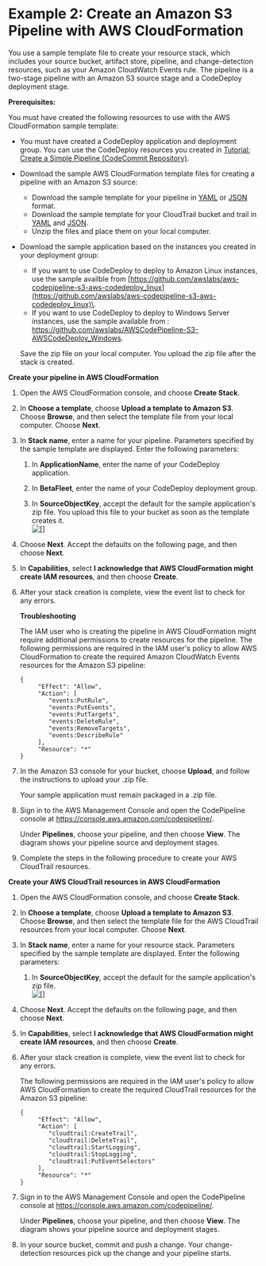 # Example 2: Create an Amazon S3 Pipeline with AWS CloudFormation<a name="tutorials-cloudformation-s3"></a>

You use a sample template file to create your resource stack, which includes your source bucket, artifact store, pipeline, and change\-detection resources, such as your Amazon CloudWatch Events rule\. The pipeline is a two\-stage pipeline with an Amazon S3 source stage and a CodeDeploy deployment stage\.

**Prerequisites:**

You must have created the following resources to use with the AWS CloudFormation sample template:
+ You must have created a CodeDeploy application and deployment group\. You can use the CodeDeploy resources you created in [Tutorial: Create a Simple Pipeline \(CodeCommit Repository\)](tutorials-simple-codecommit.md)\.
+ Download the sample AWS CloudFormation template files for creating a pipeline with an Amazon S3 source: 
  + Download the sample template for your pipeline in [YAML](samples/codepipeline-s3-events-yaml.zip) or [JSON](samples/codepipeline-s3-events-json.zip) format\.
  + Download the sample template for your CloudTrail bucket and trail in [YAML](samples/codepipeline-s3-cloudtrail-yaml.zip) and [JSON](samples/codepipeline-s3-cloudtrail-json.zip)\.
  + Unzip the files and place them on your local computer\.
+ Download the sample application based on the instances you created in your deployment group:
  + If you want to use CodeDeploy to deploy to Amazon Linux instances, use the sample availble from [https://github.com/awslabs/aws-codepipeline-s3-aws-codedeploy_linux](https://github.com/awslabs/aws-codepipeline-s3-aws-codedeploy_linux)\.
  + If you want to use CodeDeploy to deploy to Windows Server instances, use the sample available from : [https://github\.com/awslabs/AWSCodePipeline\-S3\-AWSCodeDeploy\_Windows](https://github.com/awslabs/AWSCodePipeline-S3-AWSCodeDeploy_Windows)\.

  Save the zip file on your local computer\. You upload the zip file after the stack is created\.

**Create your pipeline in AWS CloudFormation**

1. Open the AWS CloudFormation console, and choose **Create Stack**\.

1. In **Choose a template**, choose **Upload a template to Amazon S3**\. Choose **Browse**, and then select the template file from your local computer\. Choose **Next**\.

1. In **Stack name**, enter a name for your pipeline\. Parameters specified by the sample template are displayed\. Enter the following parameters: 

   1. In **ApplicationName**, enter the name of your CodeDeploy application\.

   1. In **BetaFleet**, enter the name of your CodeDeploy deployment group\.

   1. In **SourceObjectKey**, accept the default for the sample application's zip file\. You upload this file to your bucket as soon as the template creates it\.  
![\[\]](http://docs.aws.amazon.com/codepipeline/latest/userguide/images/create-stack-s3-pipeline.png)

1. Choose **Next**\. Accept the defaults on the following page, and then choose **Next**\.

1. In **Capabilities**, select **I acknowledge that AWS CloudFormation might create IAM resources**, and then choose **Create**\.

1. After your stack creation is complete, view the event list to check for any errors\.

   **Troubleshooting**

   The IAM user who is creating the pipeline in AWS CloudFormation might require additional permissions to create resources for the pipeline\. The following permissions are required in the IAM user's policy to allow AWS CloudFormation to create the required Amazon CloudWatch Events resources for the Amazon S3 pipeline:

   ```
   {
        "Effect": "Allow",
        "Action": [
           "events:PutRule",
           "events:PutEvents",
           "events:PutTargets",
           "events:DeleteRule",
           "events:RemoveTargets",
           "events:DescribeRule"
        ],
        "Resource": "*"
   }
   ```

1. In the Amazon S3 console for your bucket, choose **Upload**, and follow the instructions to upload your \.zip file\.

   Your sample application must remain packaged in a \.zip file\.

1. Sign in to the AWS Management Console and open the CodePipeline console at [https://console\.aws\.amazon\.com/codepipeline/](https://console.aws.amazon.com/codepipeline/)\.

   Under **Pipelines**, choose your pipeline, and then choose **View**\. The diagram shows your pipeline source and deployment stages\.

1. Complete the steps in the following procedure to create your AWS CloudTrail resources\.

**Create your AWS CloudTrail resources in AWS CloudFormation**

1. Open the AWS CloudFormation console, and choose **Create Stack**\.

1. In **Choose a template**, choose **Upload a template to Amazon S3**\. Choose **Browse**, and then select the template file for the AWS CloudTrail resources from your local computer\. Choose **Next**\.

1. In **Stack name**, enter a name for your resource stack\. Parameters specified by the sample template are displayed\. Enter the following parameters: 

   1. In **SourceObjectKey**, accept the default for the sample application's zip file\.  
![\[\]](http://docs.aws.amazon.com/codepipeline/latest/userguide/images/create-stack-s3-cloudtrail.png)

1. Choose **Next**\. Accept the defaults on the following page, and then choose **Next**\.

1. In **Capabilities**, select **I acknowledge that AWS CloudFormation might create IAM resources**, and then choose **Create**\.

1. After your stack creation is complete, view the event list to check for any errors\.

   The following permissions are required in the IAM user's policy to allow AWS CloudFormation to create the required CloudTrail resources for the Amazon S3 pipeline:

   ```
   {
        "Effect": "Allow",
        "Action": [
           "cloudtrail:CreateTrail",
           "cloudtrail:DeleteTrail",
           "cloudtrail:StartLogging",
           "cloudtrail:StopLogging",
           "cloudtrail:PutEventSelectors"
        ],
        "Resource": "*"
   }
   ```

1. Sign in to the AWS Management Console and open the CodePipeline console at [https://console\.aws\.amazon\.com/codepipeline/](https://console.aws.amazon.com/codepipeline/)\.

   Under **Pipelines**, choose your pipeline, and then choose **View**\. The diagram shows your pipeline source and deployment stages\.

1. In your source bucket, commit and push a change\. Your change\-detection resources pick up the change and your pipeline starts\.